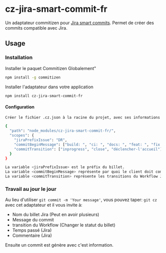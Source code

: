 # cz-jira-smart-commit-fr

Un adaptateur commitizen pour [Jira smart commits](https://confluence.atlassian.com/display/FISHEYE/Using+smart+commits).
Permet de créer des commits compatible avec Jira.

## Usage

### Installation

Installer le paquet Commitizen Globalement"

```bash
npm install -g commitizen
```

Installer l'adaptateur dans votre application

```bash
npm install cz-jira-smart-commit-fr
```

#### Configuration

```bash
Créer le fichier .cz.json à la racine du projet, avec ses informations

{
  "path": "node_modules/cz-jira-smart-commit-fr/",
  "scopes": {
    "jiraPrefixIssue": "DR",
    "commitBeginMessage": ["build: ", "ci: ", "docs: ", "feat: ", "fix: ", "perf: ", "refactor: ", "style: ", "test: "],
    "commitTransition": ["inprogress", "close", "déclencher-l'accueil"]
  }
}

La variable <jiraPrefixIssue> est le préfix du billet.
La variable <commitBeginMessage> représente par quoi le client doit commencer son message de commit. Voir https://github.com/angular/angular/blob/master/CONTRIBUTING.md#commit
La variable <commitTransition> représente les transitions du Workflow Jira pour changer le statut des billets.
```

### Travail au jour le jour

Au lieu d'utiliser `git commit -m 'Your message'`, vous pouvez taper: `git cz` avec cet adaptateur et il vous invite à:

- Nom du billet Jira (Peut en avoir plusieurs)
- Message du commit
- transition du Workflow (Changer le statut du billet)
- Temps passé (Jira)
- Commentaire (Jira)

Ensuite un commit est génère avec c'est information.